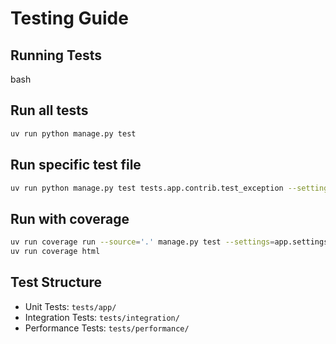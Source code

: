 # Testing Guide

## Running Tests
bash

## Run all tests
```bash
uv run python manage.py test
```

## Run specific test file
```bash
uv run python manage.py test tests.app.contrib.test_exception --settings=app.settings.local_test
```

## Run with coverage
```bash
uv run coverage run --source='.' manage.py test --settings=app.settings.local_test
uv run coverage html
```


## Test Structure
- Unit Tests: `tests/app/`
- Integration Tests: `tests/integration/`
- Performance Tests: `tests/performance/`

